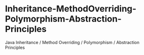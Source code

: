 # Inheritance-MethodOverriding-Polymorphism-Abstraction-Principles
Java Inheritance / Method Overriding / Polymorphism / Abstraction Principles
